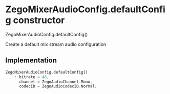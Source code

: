 


# ZegoMixerAudioConfig.defaultConfig constructor







ZegoMixerAudioConfig.defaultConfig()


<p>Create a default mix stream audio configuration</p>



## Implementation

```dart
ZegoMixerAudioConfig.defaultConfig()
    : bitrate = 48,
      channel = ZegoAudioChannel.Mono,
      codecID = ZegoAudioCodecID.Normal;
```







